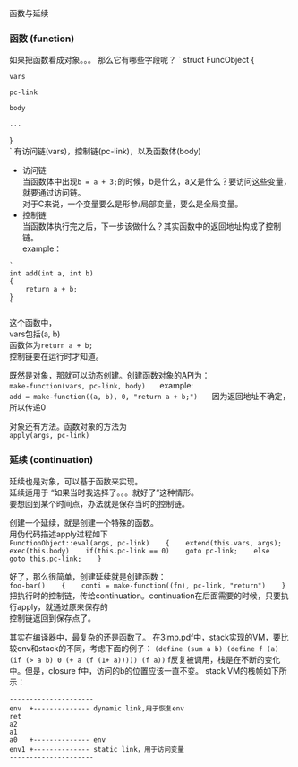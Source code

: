 函数与延续


### 函数 (function)
如果把函数看成对象。。。
那么它有哪些字段呢？
`
struct FuncObject {

	vars

	pc-link

	body

	...

}   
`
有访问链(vars)，控制链(pc-link)，以及函数体(body)   

* 访问链   
当函数体中出现`b = a + 3;`的时候，b是什么，a又是什么？要访问这些变量，就要通过访问链。   
对于C来说，一个变量要么是形参/局部变量，要么是全局变量。   
* 控制链   
当函数体执行完之后，下一步该做什么？其实函数中的返回地址构成了控制链。   
example：
```
`
int add(int a, int b)   
{   
	return a + b;   
}   
`
```
这个函数中，   
vars包括(a, b)   
函数体为`return a + b;`   
控制链要在运行时才知道。   

既然是对象，那就可以动态创建。创建函数对象的API为：   
`
make-function(vars, pc-link, body)   
`
example:   
`
add = make-function((a, b), 0, "return a + b;")   
`
因为返回地址不确定，所以传递0   

对象还有方法。函数对象的方法为   
`
apply(args, pc-link)   
`


### 延续 (continuation)   
延续也是对象，可以基于函数来实现。   
延续适用于 “如果当时我选择了。。。就好了”这种情形。   
要想回到某个时间点，办法就是保存当时的控制链。   
   
创建一个延续，就是创建一个特殊的函数。   
用伪代码描述apply过程如下   
`
FunctionObject::eval(args, pc-link)   
{   
	extend(this.vars, args);   
	exec(this.body)   
	if(this.pc-link == 0)   
		goto pc-link;   
	else   
		goto this.pc-link;   
}   
`
   
好了，那么很简单，创建延续就是创建函数：   
`
foo-bar()   
{   
	conti = make-function((fn), pc-link, "return")   
}   
`
把执行时的控制链，传给continuation。continuation在后面需要的时候，只要执行apply，就通过原来保存的   
控制链返回到保存点了。


其实在编译器中，最复杂的还是函数了。
在3imp.pdf中，stack实现的VM，要比较env和stack的不同，考虑下面的例子：
`
(define (sum a b)
  (define f (a)
    (if (> a b)
        0
        (+ a (f (1+ a)))))
  (f a))
`
f反复被调用，栈是在不断的变化中。但是，closure f中，访问的b的位置应该一直不变。
stack VM的栈帧如下所示：
```
---------------------
env  +-------------- dynamic link,用于恢复env
ret
a2
a1
a0   +-------------- env
env1 +-------------- static link，用于访问变量
---------------------
```
